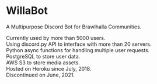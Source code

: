 # WillaBot
A Multipurpose Discord Bot for Brawlhalla Communities.

Currently used by more than 5000 users.  
Using discord.py API to interface with more than 20 servers.  
Python async functions for handling multiple user requests.  
PostgreSQL to store user data.  
AWS S3 to store media assets.  
Hosted on Heroku since July, 2018.  
Discontinued on June, 2021.
